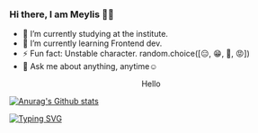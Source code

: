 ### Hi there, I am Meylis :man_technologist:

- 🔭 I’m currently studying at the institute.
- 🌱 I’m currently learning Frontend dev.
- ⚡ Fun fact: Unstable character. random.choice([😑️, 😁️, 🥺️, 😡️])
- 💬️ Ask me about anything, anytime☺️

  
<center> Hello </center>


[![Anurag's Github stats](https://github-readme-stats.vercel.app/api?username=sabi70&show_icons=true&theme=dark#gh-dark-mode-only)](https://github.com/anuraghazra/github-readme-stats)

[![Typing SVG](https://readme-typing-svg.demolab.com/?lines=First+line+of+text;Second+line+of+the+text&center=true)](https://git.io/typing-svg)



